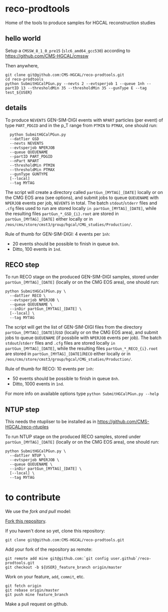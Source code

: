 # reco-prodtools
Home of the tools to produce samples for HGCAL reconstruction studies

## hello world

Setup a `CMSSW_8_1_0_pre15` (`slc6_amd64_gcc530`) according to
https://github.com/CMS-HGCAL/cmssw

Then anywhere,
```
git clone git@github.com:CMS-HGCAL/reco-prodtools.git
cd reco-prodtools
python SubmitHGCalPGun.py --nevts 2 --evtsperjob 1 --queue 1nh --partID 13 --thresholdMin 35 --thresholdMin 35 --gunType E --tag test_${USER}
```

## details

To produce `NEVENTS` GEN-SIM-DIGI events with `NPART` particles (per event) of type `PART_PDGID` and in the p_T range from `PTMIN` to `PTMAX`, one should run:
```
  python SubmitHGCalPGun.py
  --datTier GSD
  --nevts NEVENTS
  --evtsperjob NPERJOB
  --queue QUEUENAME
  --partID PART_PDGID
  --nPart NPART
  --thresholdMin PTMIN
  --thresholdMin PTMAX
  --gunType GUNTYPE
  [--local]
  --tag MYTAG
```

The script will create a directory called `partGun_[MYTAG]_[DATE]` locally or on the CMG EOS area (see options), and submit jobs to queue `QUEUENAME` with `NPERJOB` events per job,
`NEVENTS` in total.
The batch `stdout`/`stderr` files and `.cfg` files used to run
are stored locally `in partGun_[MYTAG]_[DATE]`, while the resulting files `partGun_*_GSD_{i}.root` are stored in `partGun_[MYTAG]_[DATE]` either locally or in  `/eos/cms/store/cmst3/group/hgcal/CMG_studies/Production/`.

Rule of thumb for GEN-SIM-DIGI: 4 events per `1nh`:
 * 20 events should be possible to finish in queue `8nh`.
 * Ditto, 100 events in `1nd`.

## RECO step

To run RECO stage on the produced GEN-SIM-DIGI samples, stored under `partGun_[MYTAG]_[DATE]` (locally or on the CMG EOS area), one should run:
```
python SubmitHGCalPGun.py \
  --datTier RECO \
  --evtsperjob NPERJOB \
  --queue QUEUENAME \
  --inDir partGun_[MYTAG]_[DATE] \
  [--local] \
  --tag MYTAG
```

The script will get the list of GEN-SIM-DIGI files from the directory `partGun_[MYTAG]_[DATE]`/`GSD` (locally or on the CMG EOS area), and submit jobs to queue `QUEUENAME` (if possbile with `NPERJOB` events per job).
The batch `stdout`/`stderr` files and `.cfg` files are stored locally `in partGun_[MYTAG]_[DATE]`, while the resulting files `partGun_*_RECO_{i}.root` are stored in `partGun_[MYTAG]_[DATE]`/`RECO` either locally or in  `/eos/cms/store/cmst3/group/hgcal/CMG_studies/Production/`.

Rule of thumb for RECO: 10 events per `1nh`:
* 50 events should be possible to finish in queue `8nh`.
* Ditto, 1000 events in `1nd`.


For more info on available options type `python SubmitHGCalPGun.py --help`

## NTUP step

This needs the ntupliser to be installed as in https://github.com/CMS-HGCAL/reco-ntuples

To run NTUP stage on the produced RECO samples, stored under `partGun_[MYTAG]_[DATE]` (locally or on the CMG EOS area), one should run:
```
python SubmitHGCalPGun.py \
  --datTier NTUP \
  --evtsperjob NPERJOB \
  --queue QUEUENAME \
  --inDir partGun_[MYTAG]_[DATE] \
  [--local] \
  --tag MYTAG
```


# to contribute

We use the _fork and pull_ model:

[Fork this repository](https://github.com/CMS-HGCAL/reco-prodtools/fork).

If you haven't done so yet, clone this repository:
```
git clone git@github.com:CMS-HGCAL/reco-prodtools.git
```
Add your fork of the repository as remote:
```
git remote add mine git@github.com:`git config user.github`/reco-prodtools.git
git checkout -b ${USER}_feature_branch origin/master
```
Work on your feature, `add`, `commit`, etc.
```
git fetch origin
git rebase origin/master
git push mine feature_branch
```

 Make a pull request on github.
